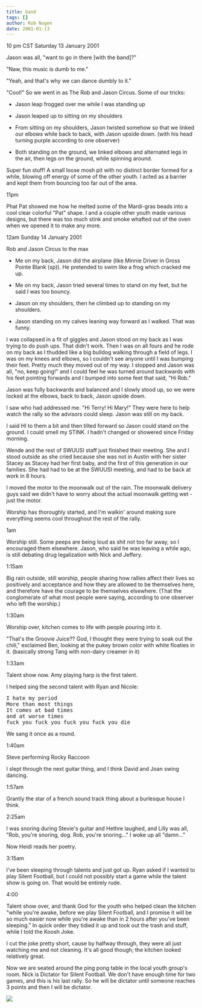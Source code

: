 ```yaml
---
title: band
tags: []
author: Rob Nugen
date: 2001-01-13
---
```


<title>Houston Rally part 3</title>
<p class=date>10 pm CST Saturday 13 January 2001</p>

<p>Jason was all, "want to go in there [with the band]?"</p>

<p>"Naw, this music is dumb to me."</p>

<p>"Yeah, and that's why we can dance dumbly to it."</p>

<p>"Cool!"  So we went in as The Rob and Jason Circus.  Some of our
tricks:</p>

<ul>
<li><p>Jason leap frogged over me while I was standing up</p></li>

<li><p>Jason leaped up to sitting on my shoulders</p></li>

<li><p>From sitting on my shoulders, Jason twisted somehow so that we
linked our elbows while back to back, with Jason upside down.  (with
his head turning purple according to one observer)</p></li>

<li><p>Both standing on the ground, we linked elbows and alternated
legs in the air, then legs on the ground, while spinning
around.</p></li>
</ul>

<p>Super fun stuff!  A small loose mosh pit with no distinct border
formed for a while, blowing off energy of some of the other youth.  I
acted as a barrier and kept them from bouncing too far out of the
area.</p>

<p class=date>11pm</p>

<p>Phat Pat showed me how he melted some of the Mardi-gras beads into
a cool clear colorful "Pat" shape.  I and a couple other youth made
various designs, but there was too much stink and smoke whafted out of
the oven when we opened it to make any more.</p>

<p class=date>12am Sunday 14 January 2001</p>

<p>Rob and Jason Circus to the max</p>

<ul>
<li><p>Me on my back, Jason did the airplane (like Minnie Driver in
Gross Pointe Blank (sp)).  He pretended to swim like a frog which
cracked me up.</p></li>

<li><p>Me on my back, Jason tried several times to stand on my feet,
but he said I was too bouncy.</p></li>

<li><p>Jason on my shoulders, then he climbed up to standing on my
shoulders.</p></li>

<li><p>Jason standing on my calves leaning way forward as I walked.
That was funny.</p></li>
</ul>

<p>I was collapsed in a fit of giggles and Jason stood on my back as I
was trying to do push ups.  That didn't work.  Then I was on all fours
and he rode on my back as I thudded like a big bulldog walking through
a field of legs.  I was on my knees and elbows, so I couldn't see
anyone until I was bumping their feet.  Pretty much they moved out of
my way.  I stopped and Jason was all, "no, keep going!" and I could
feel he was turned around backwards with his feet pointing forwards
and I bumped into some feet that said, "Hi Rob."</p>

<p>Jason was fully backwards and balanced and I slowly stood up, so we
were locked at the elbows, back to back, Jason upside down.</p>

<p>I saw who had addressed me.  "Hi Terry!  Hi Mary!"  They were here
to help watch the rally so the advisors could sleep.  Jason was still
on my back.</p>

<p>I said HI to them a bit and then tilted forward so Jason could
stand on the ground.  I could smell my STINK.  I hadn't changed or
showered since Friday morning.</p>

<p>Wende and the rest of SWUUSI staff just finished their meeting.
She and I stood outside as she cried because she was not in Austin
with her sister Stacey as Stacey had her first baby, and the first of
this generation in our families.  She had had to be at the SWUUSI
meeting, and had to be back at work in 8 hours.</p>

<p>I moved the motor to the moonwalk out of the rain.  The moonwalk
delivery guys said we didn't have to worry about the actual moonwalk
getting wet - just the motor.</p>

<p>Worship has thoroughly started, and I'm walkin' around making sure
everything seems cool throughout the rest of the rally.</p>

<p class=date>1am</p>

<p>Worship still. Some peeps are being loud as shit not too far away,
so I encouraged them elsewhere.  Jason, who said he was leaving a
while ago, is still debating drug legalization with Nick and
Jeffery.</p>

<p class=date>1:15am</p>

<p>Big rain outside, still worship, people sharing how rallies affect
their lives so positively and acceptance and how they are allowed to
be themselves here, and therefore have the courage to be themselves
elsewhere.  (That the conglomerate of what most people were saying,
according to one observer who left the worship.)</p>

<p class=date>1:30am</p>

<p>Worship over, kitchen comes to life with people pouring into it.</p>

<p>"That's the Groovie Juice??  God, I thought they were trying to
soak out the chili," exclaimed Ben, looking at the pukey brown color
with white floaties in it.  (basically strong Tang with non-dairy
creamer in it)</p>

<p class=date>1:33am</p>

<p>Talent show now.  Amy playing harp is the first talent.</p>

<p>I helped sing the second talent with Ryan and Nicole:</p>

<pre>
I hate my period
More than most things
It comes at bad times
and at worse times
fuck you fuck you fuck you fuck you die
</pre>

<p>We sang it once as a round.</p>

<p class=date>1:40am</p>

<p>Steve performing Rocky Raccoon</p>

<p>I slept through the next guitar thing, and I think David and Joan
swing dancing.</p>

<p class=date>1:57am</p>

<p>Grantly the star of a french sound track thing about a burlesque
house I think.</p>

<p class=date>2:25am</p>

<p>I was snoring during Stevie's guitar and Hethre laughed, and Lilly
was all, "Rob, you're snoring, dog.  Rob, you're snoring..."  I woke
up all "damn..."</p>

<p>Now Heidi reads her poetry.</p>

<p class=date>3:15am</p>

<p>I've been sleeping through talents and just got up.  Ryan asked if
I wanted to play Silent Football, but I could not possibly start a
game while the talent show is going on.  That would be entirely
rude.</p>

<p class=date>4:00</p>

<p>Talent show over, and thank God for the youth who helped clean the
kitchen "while you're awake, before we play Silent Football, and I
promise it will be so much easier now while you're awake than in 2
hours after you've been sleeping."  In quick order they tidied it up
and took out the trash and stuff, while I told the Koosh Joke.</p>

<p>I cut the joke pretty short, cause by halfway through, they were
all just watching me and not cleaning.  It's all good though; the
kitchen looked relatively great.</p>

<p>Now we are seated around the ping pong table in the local youth
group's room.  Nick is Dictator for Silent Football.  We don't have
enough time for two games, and this is his last rally.  So he will be
dictator until someone reaches 3 points and then I will be
dictator.</p>

<p><img src='/images/rob/wL-ROB.gif'/></p>

